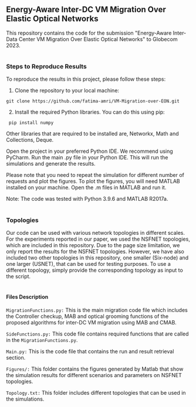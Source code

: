 ## Energy-Aware Inter-DC VM Migration Over Elastic Optical Networks
This repository contains the code for the submission "Energy-Aware Inter-Data Center VM Migration Over Elastic Optical Networks" to Globecom 2023.
#

### Steps to Reproduce Results

To reproduce the results in this project, please follow these steps:
1. Clone the repository to your local machine:

``` git clone https://github.com/fatima-amri/VM-Migration-over-EON.git ```

2. Install the required Python libraries. You can do this using pip:

``` pip install numpy``` 

Other libraries that are required to be installed are, Networkx, Math and Collections, Deque.

Open the project in your preferred Python IDE. We recommend using PyCharm.
Run the main .py file in your Python IDE. This will run the simulations and generate the results.

Please note that you need to repeat the simulation for different number of requests and plot the figures.
To plot the figures, you will need MATLAB installed on your machine. Open the .m files in MATLAB and run it.

Note: The code was tested with Python 3.9.6 and MATLAB R2017a.

#

### Topologies

Our code can be used with various network topologies in different scales. For the experiments reported in our paper, we used the NSFNET topologies, which are included in this repository. Due to the page size limitation, we only report the results for the NSFNET topologies. However, we have also included two other topologies in this repository, one smaller (Six-node) and one larger (USNET), that can be used for testing purposes. 
To use a different topology, simply provide the corresponding topology as input to the script.

#

#### Files Description

`MigrationFunctions.py:` This is the main migration code file which includes the Controller checkup, MAB and optical grooming functions of the proposed algorithms for inter-DC VM migration using MAB and CMAB.

`SideFunctions.py:` This code file contains required functions that are called in the `MigrationFunctions.py`.

`Main.py:` This is the code file that contains the run and result retrieval section.

`Figures/:` This folder contains the figures generated by Matlab that show the simulation results for different scenarios and parameters on NSFNET topologies.

`Topology.txt:` This folder includes different topologies that can be used in the simulations.
  

